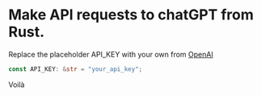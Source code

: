 # Make API requests to chatGPT from Rust.

Replace the placeholder API_KEY with your own from [OpenAI](https://platform.openai.com/account/api-keys)

```rust
const API_KEY: &str = "your_api_key";
```

Voilà